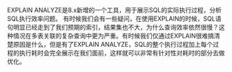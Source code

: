 EXPLAIN ANALYZE是8.x新增的一个工具，用于展示SQL的实际执行过程，分析SQL执行效率问题。
有时候我们会有一些疑问，在使用EXPLAIN的时候，SQL语句明显已经走到了我们预期的索引，结果集也不大，为什么查询效率依然很慢？这种情况在多表关联的复杂查询中更为严重。有时候我们仅通过EXPLAIN很难搞清楚原因是什么，但是有了EXPLAIN ANALYZE，SQL的整个执行过程加上每个过程的执行耗时会完全展示在我们面前，这样就可以非常有针对性对耗时的部分去做优化。

